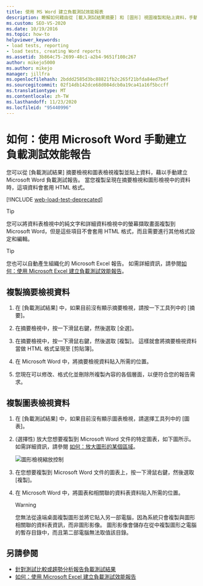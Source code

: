 ```yaml
---
title: 使用 MS Word 建立負載測試效能報表
description: 瞭解如何藉由從 [載入測試結果摘要] 和 [圖形] 視圖複製和貼上資料，手動建立 Microsoft Word 負載測試報告。
ms.custom: SEO-VS-2020
ms.date: 10/19/2016
ms.topic: how-to
helpviewer_keywords:
- load tests, reporting
- load tests, creating Word reports
ms.assetid: 3b864c75-2699-48c1-a2b4-9651f108c267
author: mikejo5000
ms.author: mikejo
manager: jillfra
ms.openlocfilehash: 2bddd2585d3bc88821fb2c265f21bfda84ed7bef
ms.sourcegitcommit: 02f14db142dce68d084dcb0a19ca41a16f5bccff
ms.translationtype: MT
ms.contentlocale: zh-TW
ms.lasthandoff: 11/23/2020
ms.locfileid: "95440996"
---
```

# <a name="how-to-manually-create-a-load-test-performance-report-using-microsoft-word"></a>如何：使用 Microsoft Word 手動建立負載測試效能報告

您可以從 [負載測試結果] 摘要檢視和圖表檢視複製並貼上資料，藉以手動建立 Microsoft Word 負載測試報告。 當您複製呈現在摘要檢視和圖形檢視中的資料時，這項資料會套用 HTML 格式。

[!INCLUDE [web-load-test-deprecated](includes/web-load-test-deprecated.md)]

> [!TIP]
> 您可以將資料表檢視中的純文字和詳細資料檢視中的螢幕擷取畫面複製到 Microsoft Word，但是這些項目不會套用 HTML 格式，而且需要進行其他格式設定和編輯。

> [!TIP]
> 您也可以自動產生組織化的 Microsoft Excel 報告。 如需詳細資訊，請參閱[如何：使用 Microsoft Excel 建立負載測試效能報告](../test/how-to-create-load-test-performance-reports-using-microsoft-excel.md)。

## <a name="copy-summary-view-data"></a>複製摘要檢視資料

1. 在 [負載測試結果] 中，如果目前沒有顯示摘要檢視，請按一下工具列中的 [摘要]。

2. 在摘要檢視中，按一下滑鼠右鍵，然後選取 [全選]。

3. 在摘要檢視中，按一下滑鼠右鍵，然後選取 [複製]。 這樣就會將摘要檢視資料當做 HTML 格式呈現至 [剪貼簿]。

4. 在 Microsoft Word 中，將摘要檢視資料貼入所需的位置。

5. 您現在可以修改、格式化並刪除所複製內容的各個層面，以便符合您的報告需求。

## <a name="copy-graph-view-data"></a>複製圖表檢視資料

1. 在 [負載測試結果] 中，如果目前沒有顯示圖表檢視，請選擇工具列中的 [圖表]。

2. (選擇性) 放大您想要複製到 Microsoft Word 文件的特定圖表，如下圖所示。 如需詳細資訊，請參閱 [如何：放大圖形的某個區域](../test/how-to-zoom-in-on-a-region-of-the-graph-in-load-test-results.md)。

     ![圖形檢視縮放控制](../test/media/ltest_zoomcontrol.png)

3. 在您想要複製到 Microsoft Word 文件的圖表上，按一下滑鼠右鍵，然後選取 [複製]。

4. 在 Microsoft Word 中，將圖表和相關聯的資料表資料貼入所需的位置。

    > [!WARNING]
    > 您無法從遠端桌面複製圖形並將它貼入另一部電腦，因為系統只會複製與圖形相關聯的資料表資訊，而非圖形影像。 圖形影像會儲存在從中複製圖形之電腦的暫存目錄中，而且第二部電腦無法取值該目錄。

## <a name="see-also"></a>另請參閱

- [針對測試比較或趨勢分析報告負載測試結果](../test/compare-load-test-results.md)
- [如何：使用 Microsoft Excel 建立負載測試效能報告](../test/how-to-create-load-test-performance-reports-using-microsoft-excel.md)
